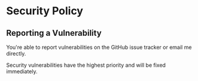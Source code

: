 # Security Policy

## Reporting a Vulnerability

You're able to report vulnerabilities on the GitHub issue tracker or email me directly.

Security vulnerabilities have the highest priority and will be fixed immediately.

